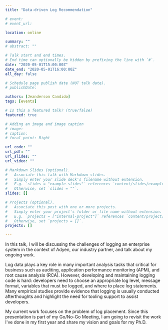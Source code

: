 ```yaml
---
title: "Data-driven Log Recommendation"

# event: 
# event_url: 

location: online

summary: ""
# abstract: ""

# Talk start and end times.
# End time can optionally be hidden by prefixing the line with `#`.
date: "2020-05-01T15:00:00Z"
date_end: "2020-05-01T16:00:00Z"
all_day: false

# Schedule page publish date (NOT talk date).
# publishDate:

authors: [Jeanderson Candido]
tags: [events]

# Is this a featured talk? (true/false)
featured: true

# Adding an image and image caption
# image:
# caption: 
# focal_point: Right

url_code: ""
url_pdf: ""
url_slides: ""
url_video: ""

# Markdown Slides (optional).
#   Associate this talk with Markdown slides.
#   Simply enter your slide deck's filename without extension.
#   E.g. `slides = "example-slides"` references `content/slides/example-slides.md`.
#   Otherwise, set `slides = ""`.
slides: []

# Projects (optional).
#   Associate this post with one or more projects.
#   Simply enter your project's folder or file name without extension.
#   E.g. `projects = ["internal-project"]` references `content/project/deep-learning/index.md`.
#   Otherwise, set `projects = []`.
projects: []

---
```



In this talk, I will be discussing the challenges of logging an enterprise
system in the context of Adyen, our industry partner, and talk about my ongoing
work.

Log data plays a key role in many important analysis tasks that critical for
business such as auditing, application performance monitoring (APM), and root
cause analysis (RCA).  However, developing and maintaining logging code is
hard: developers need to choose an appropriate log level, message format,
variables that must be logged, and where to place log statements.  Many
empirical studies provide evidence that logging is usually conducted
afterthoughts and highlight the need for tooling support to assist developers.

My current work focuses on the problem of log placement. Since this
presentation is part of my Go/No-Go Meeting, I am going to revisit the work
I've done in my first year and share my vision and goals for my Ph.D.


